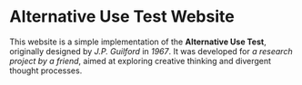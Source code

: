 # Alternative Use Test Website

This website is a simple implementation of the **Alternative Use Test**, originally designed by _J.P. Guilford_ in _1967_. It was developed for _a research project by a friend_, aimed at exploring creative thinking and divergent thought processes.
